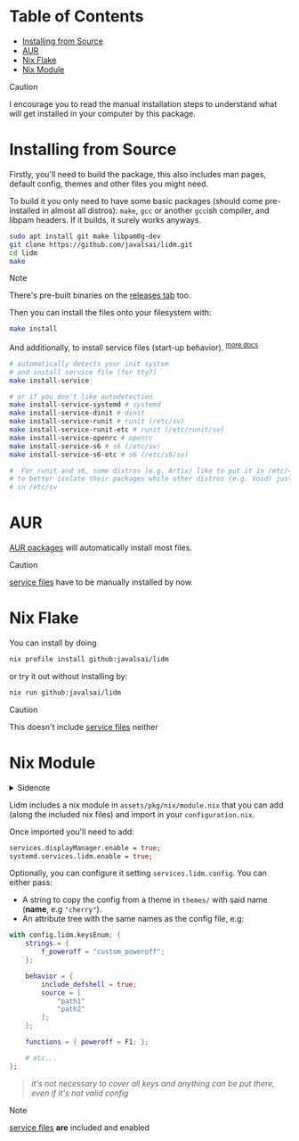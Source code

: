 # Table of Contents

- [Installing from Source](#installing-from-source)
- [AUR](#aur)
- [Nix Flake](#nix-flake)
- [Nix Module](#nix-module)

> [!CAUTION]
> I encourage you to read the manual installation steps to understand what will get installed in your computer by this package.

# Installing from Source

Firstly, you'll need to build the package, this also includes man pages, default config, themes and other files you might need.

To build it you only need to have some basic packages (should come pre-installed in almost all distros): `make`, `gcc` or another `gcc`ish compiler, and libpam headers. If it builds, it surely works anyways.

```sh
sudo apt install git make libpam0g-dev
git clone https://github.com/javalsai/lidm.git
cd lidm
make
```

> [!NOTE]
> There's pre-built binaries on the [releases tab](https://github.com/javalsai/lidm/releases) too.

Then you can install the files onto your filesystem with:

```sh
make install
```

And additionally, to install service files (start-up behavior). <sup>[more docs](../assets/services/README.md)</sup>

```sh
# automatically detects your init system
# and install service file (for tty7)
make install-service

# or if you don't like autodetection
make install-service-systemd # systemd
make install-service-dinit # dinit
make install-service-runit # runit (/etc/sv)
make install-service-runit-etc # runit (/etc/runit/sv)
make install-service-openrc # openrc
make install-service-s6 # s6 (/etc/sv)
make install-service-s6-etc # s6 (/etc/s6/sv)

#  For runit and s6, some distros (e.g. Artix) like to put it in /etc/<init>/sv
# to better isolate their packages while other distros (e.g. Void) just put it
# in /etc/sv
```

# AUR

[AUR packages](https://aur.archlinux.org/packages?K=lidm&SeB=n) will automatically install most files.

> [!CAUTION]
> [service files](../assets/pkg/aur#services) have to be manually installed by now.

# Nix Flake

You can install by doing

```sh
nix profile install github:javalsai/lidm
```

or try it out without installing by:

```sh
nix run github:javalsai/lidm
```

> [!CAUTION]
> This doesn't include [service files](../assets/pkg/aur#services) neither

# Nix Module

<details>
<summary>Sidenote</summary>

The nix module lacks on several aspects, if you know much about nix and know
how to improve this package, feel free to open an issue or a PR to help. The
nix package maintainer position is open too.

</details>

Lidm includes a nix module in `assets/pkg/nix/module.nix` that you can add
(along the included nix files) and import in your `configuration.nix`.

Once imported you'll need to add:

```nix
services.displayManager.enable = true;
systemd.services.lidm.enable = true;
```

Optionally, you can configure it setting `services.lidm.config`. You can either
pass:

- A string to copy the config from a theme in `themes/` with said name
  (**name**, e.g `"cherry"`).
- An attribute tree with the same names as the config file, e.g:

```nix
with config.lidm.keysEnum; {
    strings = {
        f_poweroff = "custom_poweroff";
    };

    behavior = {
        include_defshell = true;
        source = [
            "path1"
            "path2"
        ];
    };

    functions = { poweroff = F1; };

    # etc...
};
```

> _it's not necessary to cover all keys and anything can be put there, even if it's not valid config_

> [!NOTE]
> [service files](../assets/pkg/aur#services) **are** included and enabled
